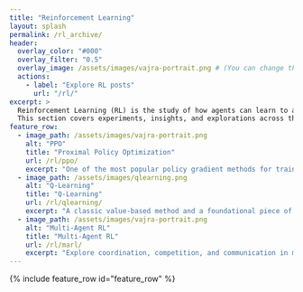 ```yaml
---
title: "Reinforcement Learning"
layout: splash
permalink: /rl_archive/
header:
  overlay_color: "#000"
  overlay_filter: "0.5"
  overlay_image: /assets/images/vajra-portrait.png # (You can change this)
  actions:
    - label: "Explore RL posts"
      url: "/rl/"
excerpt: >
  Reinforcement Learning (RL) is the study of how agents can learn to act by interacting with an environment.
  This section covers experiments, insights, and explorations across the RL landscape.
feature_row:
  - image_path: /assets/images/vajra-portrait.png
    alt: "PPO"
    title: "Proximal Policy Optimization"
    url: /rl/ppo/
    excerpt: "One of the most popular policy gradient methods for training RL agents."
  - image_path: /assets/images/qlearning.png
    alt: "Q-Learning"
    title: "Q-Learning"
    url: /rl/qlearning/
    excerpt: "A classic value-based method and a foundational piece of modern RL."
  - image_path: /assets/images/vajra-portrait.png
    alt: "Multi-Agent RL"
    title: "Multi-Agent RL"
    url: /rl/marl/
    excerpt: "Explore coordination, competition, and communication in multi-agent settings."
---
```




{% include feature_row id="feature_row" %}






<!-- ---

title: Reinforcement Learning
layout: collection
classes: wide
permalink: /rl_archive/
collection: rl
entries_layout: grid
---

 🍀 Reinforcement Learning (RL) is a core area of my research and exploration.

This section is dedicated to sharing key insights, experiments, and learnings from my work in RL — spanning theoretical foundations, practical implementations, and critical reflections on current methods. Whether it's understanding classic algorithms or applying them to real-world problems, this is where I document my journey through the landscape of intelligent decision-making systems.

*Please Note*: This page is a WIP

--- -->